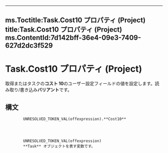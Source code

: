

---
ms.Toctitle:Task.Cost10 プロパティ (Project)
title:Task.Cost10 プロパティ (Project)
ms.ContentId:7d142bff-36e4-09e3-7409-627d2dc3f529
---
# Task.Cost10 プロパティ (Project)




取得またはタスクの**コスト 10**のユーザー設定フィールドの値を設定します。読み取り/書き込み**バリアント**です。

## 構文

            UNRESOLVED_TOKEN_VAL(offexpression).**Cost10**




            UNRESOLVED_TOKEN_VAL(offexpression)
            **Task** オブジェクトを表す変数です。





